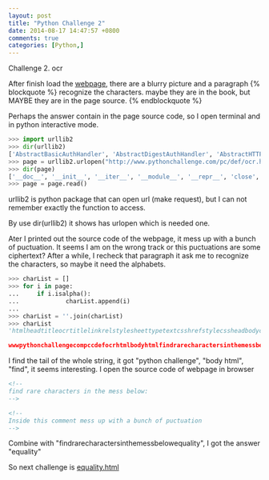 ```yaml
---
layout: post
title: "Python Challenge 2"
date: 2014-08-17 14:47:57 +0800
comments: true
categories: [Python,]
---
```


Challenge 2. ocr

After finish load the [webpage](http://www.pythonchallenge.com/pc/def/ocr.html), there are a blurry picture and a paragraph 
{% blockquote %}
recognize the characters. maybe they are in the book, 
but MAYBE they are in the page source.
{% endblockquote %}

Perhaps the answer contain in the page source code, so I open terminal and in python interactive mode.
``` python
>>> import urllib2
>>> dir(urllib2)
['AbstractBasicAuthHandler', 'AbstractDigestAuthHandler', 'AbstractHTTPHandler', 'BaseHandler', 'CacheFTPHandler', 'FTPHandler', 'FileHandler', 'HTTPBasicAuthHandler', 'HTTPCookieProcessor', 'HTTPDefaultErrorHandler', 'HTTPDigestAuthHandler', 'HTTPError', 'HTTPErrorProcessor', 'HTTPHandler', 'HTTPPasswordMgr', 'HTTPPasswordMgrWithDefaultRealm', 'HTTPRedirectHandler', 'HTTPSHandler', 'OpenerDirector', 'ProxyBasicAuthHandler', 'ProxyDigestAuthHandler', 'ProxyHandler', 'Request', 'StringIO', 'URLError', 'UnknownHandler', '__builtins__', '__doc__', '__file__', '__name__', '__package__', '__version__', '_cut_port_re', '_opener', '_parse_proxy', '_safe_gethostbyname', 'addinfourl', 'base64', 'bisect', 'build_opener', 'ftpwrapper', 'getproxies', 'hashlib', 'httplib', 'install_opener', 'localhost', 'mimetools', 'os', 'parse_http_list', 'parse_keqv_list', 'posixpath', 'proxy_bypass', 'quote', 'random', 'randombytes', 're', 'request_host', 'socket', 'splitattr', 'splithost', 'splitpasswd', 'splitport', 'splittag', 'splittype', 'splituser', 'splitvalue', 'sys', 'time', 'toBytes', 'unquote', 'unwrap', 'url2pathname', 'urlopen', 'urlparse', 'warnings']
>>> page = urllib2.urlopen("http://www.pythonchallenge.com/pc/def/ocr.html")
>>> dir(page)
['__doc__', '__init__', '__iter__', '__module__', '__repr__', 'close', 'code', 'fileno', 'fp', 'getcode', 'geturl', 'headers', 'info', 'msg', 'next', 'read', 'readline', 'readlines', 'url']
>>> page = page.read()
```
urllib2 is python package that can open url (make request), but I can not remember exactly the function to access. 

By use dir(urllib2) it shows has urlopen which is 
needed one.

Ater I printed out the source code of the webpage, it mess up with a bunch of puctuation. It seems I am on the wrong track or this puctuations are some ciphertext? After a while, I recheck that paragraph it ask me to recognize the characters, so maybe it need the alphabets.
``` python
>>> charList = []
>>> for i in page:
...     if i.isalpha():
...             charList.append(i)
... 
>>> charList = ''.join(charList)
>>> charList
'htmlheadtitleocrtitlelinkrelstylesheettypetextcsshrefstylecssheadbodycenterimgsrcocrjpgbrfontcolorcrecognizethecharactersmaybetheyareinthebookbrbutMAYBEtheyareinthepagesourcecenterbrbrbrfontsizecolorgoldGeneraltipsliUsethehintsTheyarehelpfulmostofthetimesliliInvestigatethedatagiventoyouliliAvoidlookingforspoilerslibrForumsahrefhttpwwwpythonchallengecomforumsPythonChallengeForumsareadbeforeyoupostbrIRCircfreenodenetpythonchallengebrbrToseethesolutionstothepreviouslevelreplacepcwithpcciegotohttp

wwwpythonchallengecompccdefocrhtmlbodyhtmlfindrarecharactersinthemessbelowequality'
```

I find the tail of the whole string, it got "python challenge", "body html", "find", it seems interesting.
I open the source code of webpage in browser
``` html
<!--
find rare characters in the mess below:
-->

<!--
Inside this comment mess up with a bunch of puctuation
-->
```


Combine with "findrarecharactersinthemessbelowequality", I got the answer "equality"

So next challenge is [equality.html](http://www.pythonchallenge.com/pc/def/equality.html)